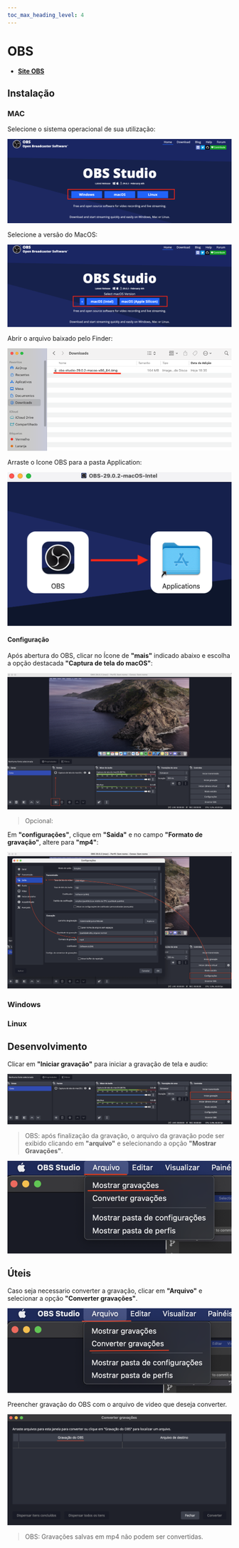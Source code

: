 ```yaml
---
toc_max_heading_level: 4
---
```


# OBS

- **[Site OBS](https://obsproject.com/)**

## Instalação

### MAC

Selecione o sistema operacional de sua utilização:

![](../../static/img/docs/obs/sistema-obs.png)

Selecione a versão do MacOS:

![](../../static/img/docs/obs/versao-obs.png)

Abrir o arquivo baixado pelo Finder:

![](../../static/img/docs/obs/arquivo-obs.png)

Arraste o Icone OBS para a pasta Application:

![](../../static/img/docs/obs/arrastar-obs.png)

#### Configuração

Após abertura do OBS, clicar no Ícone de **"mais"** indicado abaixo e escolha a opção destacada **"Captura de tela do macOS"**:

![](../../static/img/docs/obs/captura-obs.png)

>Opcional:

Em **"configurações"**, clique em **"Saida"** e no campo **"Formato de gravação"**, altere para **"mp4"**:

![](../../static/img/docs/obs/mp4-obs.png)


### Windows

### Linux

## Desenvolvimento

Clicar em **"Iniciar gravação"** para iniciar a gravação de tela e audio:

![](../../static/img/docs/obs/iniciar-obs.png)

>OBS: após finalização da gravação, o arquivo da gravação pode ser exibido clicando em **"arquivo"** e selecionando a opção **"Mostrar Gravações"**.

![](../../static/img/docs/obs/mostrar-gravacoes-obs.png)

## Úteis

Caso seja necessario converter a gravação, clicar em **"Arquivo"** e selecionar a opção **"Converter gravações"**.

![](../../static/img/docs/obs/converter-obs.png)

Preencher gravação do OBS com o arquivo de video que deseja converter.

![](../../static/img/docs/obs/gravacao-obs.png)

>OBS: Gravações salvas em mp4 não podem ser convertidas.